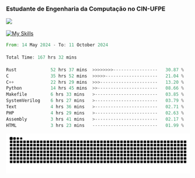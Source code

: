 
### Estudante de Engenharia da Computação no CIN-UFPE
<div>
      <!--<img width=400 src="https://github-readme-stats.vercel.app/api?username=Zed201&show_icons=true&theme=tokyonight" /-->
      <img width=400 src='https://leetcode.card.workers.dev/Zed201?theme=nord&font=baloo&extension=null' />
</div>


[![My Skills](https://skillicons.dev/icons?i=c,cpp,rust,py,java,neovim&theme=dark)](https://skillicons.dev)

<!--START_SECTION:waka-->

```rust
From: 14 May 2024 - To: 11 October 2024

Total Time: 167 hrs 32 mins

Rust             52 hrs 37 mins  >>>>>>>>-----------------   30.87 %
C                35 hrs 52 mins  >>>>>--------------------   21.04 %
C++              22 hrs 29 mins  >>>----------------------   13.20 %
Python           14 hrs 45 mins  >>-----------------------   08.66 %
Makefile         6 hrs 33 mins   >------------------------   03.85 %
SystemVerilog    6 hrs 27 mins   >------------------------   03.79 %
Text             4 hrs 36 mins   >------------------------   02.71 %
PHP              4 hrs 29 mins   >------------------------   02.63 %
Assembly         3 hrs 41 mins   >------------------------   02.17 %
HTML             3 hrs 23 mins   -------------------------   01.99 %
```

<!--END_SECTION:waka-->

<picture>
  <source media="(prefers-color-scheme: dark)" srcset="https://github.com/Zed201/Zed201/blob/output/github-contribution-grid-snake-dark.svg" />
  <img alt="github-snake" src="https://github.com/Zed201/Zed201/blob/output/github-contribution-grid-snake-dark.svg" />
</picture>
